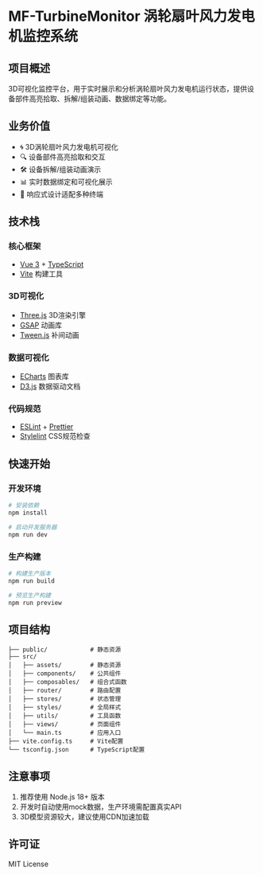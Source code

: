 # MF-TurbineMonitor 涡轮扇叶风力发电机监控系统

## 项目概述
3D可视化监控平台，用于实时展示和分析涡轮扇叶风力发电机运行状态，提供设备部件高亮拾取、拆解/组装动画、数据绑定等功能。

## 业务价值
- 🌀 3D涡轮扇叶风力发电机可视化
- 🔍 设备部件高亮拾取和交互
- 🛠️ 设备拆解/组装动画演示
- 📊 实时数据绑定和可视化展示
- 📱 响应式设计适配多种终端

## 技术栈
### 核心框架
- [Vue 3](https://vuejs.org/) + [TypeScript](https://www.typescriptlang.org/)
- [Vite](https://vitejs.dev/) 构建工具

### 3D可视化
- [Three.js](https://threejs.org/) 3D渲染引擎
- [GSAP](https://greensock.com/gsap/) 动画库
- [Tween.js](https://github.com/tweenjs/tween.js/) 补间动画

### 数据可视化
- [ECharts](https://echarts.apache.org/) 图表库
- [D3.js](https://d3js.org/) 数据驱动文档

### 代码规范
- [ESLint](https://eslint.org/) + [Prettier](https://prettier.io/)
- [Stylelint](https://stylelint.io/) CSS规范检查

## 快速开始

### 开发环境
```bash
# 安装依赖
npm install

# 启动开发服务器
npm run dev
```

### 生产构建
```bash
# 构建生产版本
npm run build

# 预览生产构建
npm run preview
```

## 项目结构
```
├── public/            # 静态资源
├── src/
│   ├── assets/        # 静态资源
│   ├── components/    # 公共组件
│   ├── composables/   # 组合式函数  
│   ├── router/        # 路由配置
│   ├── stores/        # 状态管理
│   ├── styles/        # 全局样式
│   ├── utils/         # 工具函数
│   ├── views/         # 页面组件
│   └── main.ts        # 应用入口
├── vite.config.ts     # Vite配置
└── tsconfig.json      # TypeScript配置
```

## 注意事项
1. 推荐使用 Node.js 18+ 版本
2. 开发时自动使用mock数据，生产环境需配置真实API
3. 3D模型资源较大，建议使用CDN加速加载

## 许可证
MIT License